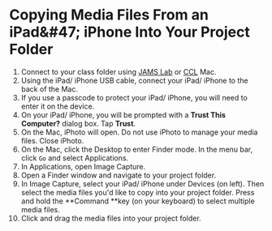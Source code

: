# Copying Media Files From an iPad&\#47; iPhone Into Your Project Folder

1. Connect to your class folder using [JAMS Lab](https://jjloomis.gitbooks.io/file-and-folder-management/content/connecting-in-jams-lab.html) or [CCL](https://jjloomis.gitbooks.io/file-and-folder-management/content/connecting-in-campus-computer-lab.html) Mac.
2. Using the iPad/ iPhone USB cable, connect your iPad/ iPhone to the back of the Mac.
3. If you use a passcode to protect your iPad/ iPhone, you will need to enter it on the device.
4. On your iPad/ iPhone, you will be prompted with a **Trust This Computer?** dialog box. Tap **Trust**.
5. On the Mac, iPhoto will open. Do not use iPhoto to manage your media files. Close iPhoto.
6. On the Mac, click the Desktop to enter Finder mode. In the menu bar, click `Go` and select Applications.
7. In Applications, open Image Capture.
8. Open a Finder window and navigate to your project folder.
9. In Image Capture, select your iPad/ iPhone under Devices \(on left\). Then select the media files you'd like to copy into your project folder. Press and hold the **Command **key \(on your keyboard\) to select multiple media files.
10. Click and drag the media files into your project folder.



